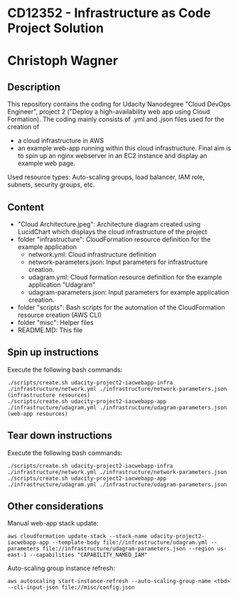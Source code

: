 # CD12352 - Infrastructure as Code Project Solution
# Christoph Wagner

## Description
This repository contains the coding for Udacity Nanodegree "Cloud DevOps Engineer", project 2 ("Deploy a high-availability web app using Cloud Formation). 
The coding mainly consists of .yml and .json files used for the creation of
- a cloud infrastructure in AWS
- an example web-app running within this cloud infrastructure. 
Final aim is to spin up an nginx webserver in an EC2 instance and display an example web page. 

Used resource types: 
Auto-scaling groups, load balancer, IAM role, subnets, security groups, etc.

## Content
- "Cloud Architecture.jpeg": Architecture diagram created using LucidChart which displays the cloud infrastructure of the project
- folder "infrastructure": CloudFormation resource definition for the example application
    - network.yml: Cloud infrastructure definition
    - network-parameters.json: Input parameters for infrastructure creation.
    - udagram.yml: Cloud formation resource definition for the example application "Udagram"
    - udagram-parameters.json: Input parameters for example application creation.
- folder "scripts": Bash scripts for the automation of the CloudFormation resource creation (AWS CLI)
- folder "misc": Helper files
- README.MD: This file

## Spin up instructions
Execute the following bash commands:
```
./scripts/create.sh udacity-project2-iacwebapp-infra ./infrastructure/network.yml ./infrastructure/network-parameters.json (infrastructure resources)
./scripts/create.sh udacity-project2-iacwebapp-app ./infrastructure/udagram.yml ./infrastructure/udagram-parameters.json (web-app resources)
```

## Tear down instructions
Execute the following bash commands:
```
./scripts/create.sh udacity-project2-iacwebapp-infra ./infrastructure/network.yml ./infrastructure/network-parameters.json
./scripts/create.sh udacity-project2-iacwebapp-app ./infrastructure/udagram.yml ./infrastructure/udagram-parameters.json
```

## Other considerations
Manual web-app stack update:
```
aws cloudformation update-stack --stack-name udacity-project2-iacwebapp-app --template-body file://infrastructure/udagram.yml --parameters file://infrastructure/udagram-parameters.json --region us-east-1 --capabilities "CAPABILITY_NAMED_IAM"
```

Auto-scaling group instance refresh:
```
aws autoscaling start-instance-refresh --auto-scaling-group-name <tbd> --cli-input-json file://misc/config.json
```